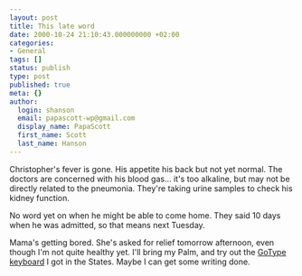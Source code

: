 ```yaml
---
layout: post
title: This late word
date: 2000-10-24 21:10:43.000000000 +02:00
categories:
- General
tags: []
status: publish
type: post
published: true
meta: {}
author:
  login: shanson
  email: papascott-wp@gmail.com
  display_name: PapaScott
  first_name: Scott
  last_name: Hanson
---
```

<p>Christopher's fever is gone. His appetite his back but not yet normal. The doctors are concerned with his blood gas... it's too alkaline, but may not be directly related to the pneumonia. They're taking urine samples to check his kidney function.</p>
<p>No word yet on when he might be able to come home. They said 10 days when he was admitted, so that means next Tuesday.</p>
<p>Mama's getting bored. She's asked for relief tomorrow afternoon, even though I'm not quite healthy yet. I'll bring my Palm, and try out the <a href="http://www.landware.com/gotype/classic.html">GoType keyboard</a> I got in the States. Maybe I can get some writing done.</p>
